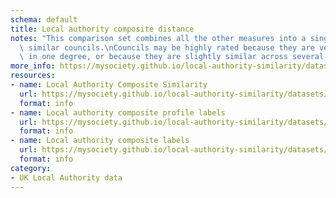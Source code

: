 ```yaml
---
schema: default
title: Local authority composite distance
notes: "This comparison set combines all the other measures into a single list of\
  \ similar councils.\nCouncils may be highly rated because they are very similar\
  \ in one degree, or because they are slightly similar across several.\n"
more_info: https://mysociety.github.io/local-authority-similarity/datasets/composite_distance/latest
resources:
- name: Local Authority Composite Similarity
  url: https://mysociety.github.io/local-authority-similarity/datasets/composite_distance/latest
  format: info
- name: Local authority composite profile labels
  url: https://mysociety.github.io/local-authority-similarity/datasets/composite_distance/latest
  format: info
- name: Local authority composite labels
  url: https://mysociety.github.io/local-authority-similarity/datasets/composite_distance/latest
  format: info
category:
- UK Local Authority data
---
```


